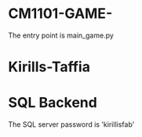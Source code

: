 # CM1101-GAME-
The entry point is main_game.py
# Kirills-Taffia
# SQL Backend
The SQL server password is 'kirillisfab'
